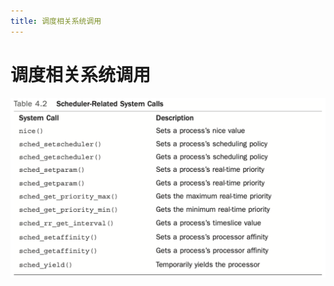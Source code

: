 ```yaml
---
title: 调度相关系统调用
---
```


# 调度相关系统调用

![%E8%B0%83%E5%BA%A6%E7%9B%B8%E5%85%B3%E7%B3%BB%E7%BB%9F%E8%B0%83%E7%94%A8/Untitled.png](%E8%B0%83%E5%BA%A6%E7%9B%B8%E5%85%B3%E7%B3%BB%E7%BB%9F%E8%B0%83%E7%94%A8/Untitled.png)